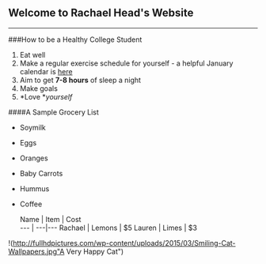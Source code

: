 ## Welcome to Rachael Head's Website

----

###How to be a Healthy College Student
1. Eat well
2. Make a regular exercise schedule for yourself - a helpful January calendar is [here](http://www.blogilates.com/wp-content/uploads/2016/12/Jan-2017-PDF-New.pdf)
3. Aim to get **7-8 hours** of sleep a night
4. Make goals
5. *Love **yourself*

####A Sample Grocery List 
- Soymilk
- Eggs
- Oranges
- Baby Carrots
- Hummus
- Coffee 

   Name  | Item | Cost  
 --- | ---|--- 
 Rachael | Lemons | $5 
 Lauren | Limes | $3 


!(http://fullhdpictures.com/wp-content/uploads/2015/03/Smiling-Cat-Wallpapers.jpg"A Very Happy Cat")






